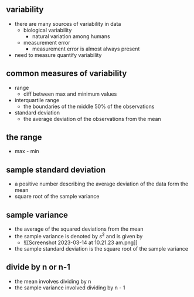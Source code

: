 ## variability 
- there are many sources of variability in data 
	- biological variability 
		- natural variation among humans 
	- measurement error 
		- measurement error is almost always present 
- need to measure quantify variability 

## common measures of variability 
- range
	- diff between max and minimum values 
- interquartile range 
	- the boundaries of the middle 50% of the observations 
- standard deviation 
	- the average deviation of the observations from the mean

## the range 
- max - min 

## sample standard deviation 
- a positive number describing the average deviation of the data form the mean 
- square root of the sample variance 

## sample variance 
- the average of the squared deviations from the mean 
- the sample variance is denoted by $s^2$  and is given by 
	- ![[Screenshot 2023-03-14 at 10.21.23 am.png]]
- the sample standard deviation is the square root of the sample variance 

## divide by n or n-1
- the mean involves dividing by n
- the sample variance involved dividing by n - 1

## 